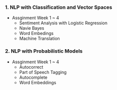### 1. NLP with Classification and Vector Spaces
  + Assginment Week 1 ~ 4
    * Sentiment Analysis with Logistic Regression
    * Navie Bayes
    * Word Embedings
    * Machine Translation

### 2. NLP with Probabilistic Models
  + Assginment Week 1 ~ 4
    * Autocorrect
    * Part of Speech Tagging
    * Autocomplete
    * Word Embeddings

